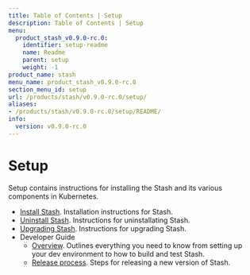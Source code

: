 ```yaml
---
title: Table of Contents | Setup
description: Table of Contents | Setup
menu:
  product_stash_v0.9.0-rc.0:
    identifier: setup-readme
    name: Readme
    parent: setup
    weight: -1
product_name: stash
menu_name: product_stash_v0.9.0-rc.0
section_menu_id: setup
url: /products/stash/v0.9.0-rc.0/setup/
aliases:
- /products/stash/v0.9.0-rc.0/setup/README/
info:
  version: v0.9.0-rc.0
---
```


# Setup

Setup contains instructions for installing the Stash and its various components in Kubernetes.

- [Install Stash](/products/stash/v0.9.0-rc.0/setup/install). Installation instructions for Stash.
- [Uninstall Stash](/products/stash/v0.9.0-rc.0/setup/uninstall). Instructions for uninstallating Stash.
- [Upgrading Stash](/products/stash/v0.9.0-rc.0/setup/upgrade). Instructions for upgrading Stash.
- Developer Guide
  - [Overview](/products/stash/v0.9.0-rc.0/setup/developer-guide/overview). Outlines everything you need to know from setting up your dev environment to how to build and test Stash.
  - [Release process](/products/stash/v0.9.0-rc.0/setup/developer-guide/release). Steps for releasing a new version of Stash.
